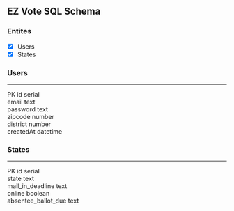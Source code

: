 ## EZ Vote SQL Schema

### Entites

- [x] Users
- [x] States

### Users
---
PK id serial  
email text  
password text  
zipcode number  
district number  
createdAt datetime

### States  
---
PK id serial  
state text  
mail_in_deadline text  
online boolean  
absentee_ballot_due text